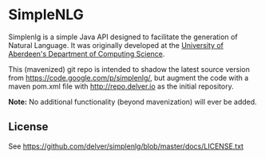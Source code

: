 SimpleNLG
=========

Simplenlg is a simple Java API designed to facilitate the generation of Natural
Language. It was originally developed at the
[University of Aberdeen's Department of Computing Science](http://www.csd.abdn.ac.uk/).

This (mavenized) git repo is intended to shadow the latest source version from
https://code.google.com/p/simplenlg/, but augment the code with a maven pom.xml file with
http://repo.delver.io as the initial repository.

**Note:** No additional functionality (beyond mavenization) will ever be added.

License
-------
See https://github.com/delver/simplenlg/blob/master/docs/LICENSE.txt
